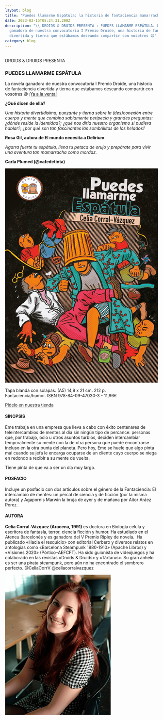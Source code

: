 ```yaml
---
layout: blog
title: "Puedes llamarme Espátula: la historia de fantaciencia mamarracha "
date: 2023-02-15T08:24:31.290Z
description: "\\ DROIDS & DRUIDS PRESENTA : PUEDES LLAMARME ESPÁTULA. L﻿a novela
  ganadora de nuestra convocatoria I Premio Droide, una historia de fantaciencia
  divertida y tierna que estábamos deseando compartir con vosotres 😃"
category: blog
---
```

\
DROIDS & DRUIDS PRESENTA 

### PUEDES LLAMARME ESPÁTULA

L﻿a novela ganadora de nuestra convocatoria I Premio Droide, una historia de fantaciencia divertida y tierna que estábamos deseando compartir con vosotres 😃 [¡Ya a la venta!](https://droidsanddruids.sumupstore.com/productos)

**¿Qué dicen de ella?**

*Una historia divertidísima, punzante y tierna sobre la (des)conexión entre cuerpo y mente que combina sabiamente peripecia y grandes preguntas: ¿dónde reside la identidad?; ¿qué nos diría nuestro organismo si pudiera hablar?; ¿por qué son tan fascinantes las sombrillitas de los helados?* 

**Rosa Gil, autora de El mundo necesita a Delirium** 

*Agarra fuerte tu espátula, llena tu petaca de orujo y prepárate para vivir una aventura tan mamarracha como mordaz.*  

**Carla Plumed (@cafedetinta)**

![](/public/images/supertiny.png)

Tapa blanda con solapas. (A5) 14,8 x 21 cm. 212 p.\
Fantaciencia/humor. ISBN 978-84-09-47030-3 - 11,96€

[Pídelo en nuestra tienda](https://droidsanddruids.sumupstore.com/productos)

#### SINOPSIS

Eme trabaja en una empresa que lleva a cabo con éxito centenares de teleintercambios de mentes al día sin ningún tipo de percance: personas que, por trabajo, ocio u otros asuntos turbios, deciden intercambiar temporalmente su mente con la de otra persona que puede encontrarse incluso en la otra punta del planeta. Pero hoy, Eme se huele que algo pinta mal cuando su jefa le encarga ocuparse de un cliente cuyo cuerpo se niega en redondo a recibir a su mente de vuelta.

Tiene pinta de que va a ser un día muy largo.

#### POSFACIO

Incluye un posfacio con dos artículos sobre el género de la Fantaciencia: El intercambio de mentes: un percal de ciencia y de ficción (por la misma autora) y Agapornis Marwin la bruja de ayer y de mañana por Aitor Aráez Perez.

#### A﻿UTORA

**Celia Corral-Vázquez (Aracena, 1991)** es doctora en Biología celula y escritora de fantasía, terror, ciencia ficción y humor. Ha estudiado en el Ateneu Barcelonés y es ganadora del V Premio Ripley de novela.  Ha publicado «Hacia el resquicio» con editorial Cerbero y diversos relatos en antologías como «Barcelona Steampunk 1880-1910» (Apache Libros) y «Visiones 2020» (Pórtico–AEFCFT). Ha sido guionista de videojuegos y ha colaborado en las revistas «Droids & Druids» y «Tártarus». Su gran anhelo es ser una pirata steampunk, pero aún no ha encontrado el sombrero perfecto. @CeliaCorrV @celiacorralvazquez

![](/public/images/celiatiny.png)